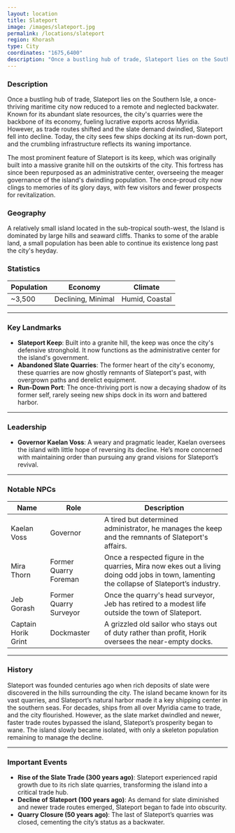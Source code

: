 ```yaml
---
layout: location
title: Slateport
image: /images/slateport.jpg
permalink: /locations/slateport
region: Khorash
type: City
coordinates: "1675,6400"
description: "Once a bustling hub of trade, Slateport lies on the Southern Isle, a once-thriving maritime city now reduced to a remote and neglected backwater. Known for its abundant slate resources, the city's quarries were the backbone of its economy, fueling lucrative exports across Myridia. However, as trade routes shifted and the slate demand dwindled, Slateport fell into decline. Today, the city sees few ships docking at its run-down port, and the crumbling infrastructure reflects its waning importance."
---
```


### Description

Once a bustling hub of trade, Slateport lies on the Southern Isle, a once-thriving maritime city now reduced to a remote and neglected backwater. Known for its abundant slate resources, the city's quarries were the backbone of its economy, fueling lucrative exports across Myridia. However, as trade routes shifted and the slate demand dwindled, Slateport fell into decline. Today, the city sees few ships docking at its run-down port, and the crumbling infrastructure reflects its waning importance.

The most prominent feature of Slateport is its keep, which was originally built into a massive granite hill on the outskirts of the city. This fortress has since been repurposed as an administrative center, overseeing the meager governance of the island's dwindling population. The once-proud city now clings to memories of its glory days, with few visitors and fewer prospects for revitalization.

### Geography

A relatively small island located in the sub-tropical south-west, the Island is dominated by large hills and seaward cliffs. Thanks to some of the arable land, a small population has been able to continue its existence long past the city's heyday.

### Statistics

| Population     | Economy           | Climate          |
|----------------|-------------------|------------------|
| ~3,500         | Declining, Minimal | Humid, Coastal   |

---

### Key Landmarks

- **Slateport Keep**: Built into a granite hill, the keep was once the city's defensive stronghold. It now functions as the administrative center for the island's government.
- **Abandoned Slate Quarries**: The former heart of the city's economy, these quarries are now ghostly remnants of Slateport's past, with overgrown paths and derelict equipment.
- **Run-Down Port**: The once-thriving port is now a decaying shadow of its former self, rarely seeing new ships dock in its worn and battered harbor.

---

### Leadership

- **Governor Kaelan Voss**: A weary and pragmatic leader, Kaelan oversees the island with little hope of reversing its decline. He’s more concerned with maintaining order than pursuing any grand visions for Slateport’s revival.

---

### Notable NPCs

| Name             | Role                         | Description                                               |
|------------------|------------------------------|-----------------------------------------------------------|
| Kaelan Voss      | Governor                      | A tired but determined administrator, he manages the keep and the remnants of Slateport's affairs. |
| Mira Thorn       | Former Quarry Foreman         | Once a respected figure in the quarries, Mira now ekes out a living doing odd jobs in town, lamenting the collapse of Slateport’s industry. |
| Jeb Gorash | Former Quarry Surveyor | Once the quarry's head surveyor, Jeb has retired to a modest life outside the town of Slateport. |
| Captain Horik Grint | Dockmaster                   | A grizzled old sailor who stays out of duty rather than profit, Horik oversees the near-empty docks. |

---

### History

Slateport was founded centuries ago when rich deposits of slate were discovered in the hills surrounding the city. The island became known for its vast quarries, and Slateport’s natural harbor made it a key shipping center in the southern seas. For decades, ships from all over Myridia came to trade, and the city flourished. However, as the slate market dwindled and newer, faster trade routes bypassed the island, Slateport’s prosperity began to wane. The island slowly became isolated, with only a skeleton population remaining to manage the decline.

---

### Important Events

- **Rise of the Slate Trade (300 years ago)**: Slateport experienced rapid growth due to its rich slate quarries, transforming the island into a critical trade hub.
- **Decline of Slateport (100 years ago)**: As demand for slate diminished and newer trade routes emerged, Slateport began to fade into obscurity.
- **Quarry Closure (50 years ago)**: The last of Slateport’s quarries was closed, cementing the city’s status as a backwater.
